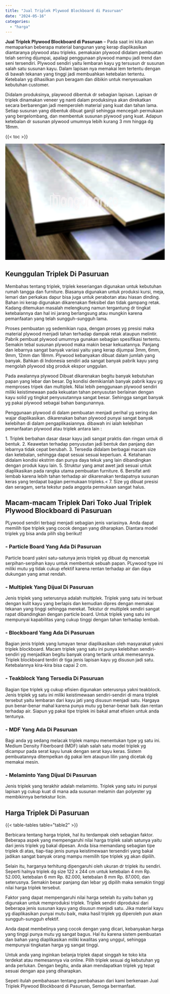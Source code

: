 ```yaml
---
title: "Jual Triplek Plywood Blockboard di Pasuruan"
date: "2024-05-16"
categories: 
  - "harga"
---
```


**Jual Triplek Plywood Blockboard di Pasuruan** – Pada saat ini kita akan memaparkan beberapa material bangunan yang kerap diaplikasikan diantaranya plywood atau tripleks. pemakaian plywood didalam pembuatan telah serring dijumpai, apalagi penggunaan plywood mampu jadi trend dan seni tersendiri. Plywood sendiri yaitu lembaran kayu yg tersusun dr susunan salah satu susunan kayu. Dalam lapisan nya memakai lem tertentu dengan di bawah tekanan yang tinggi jadi membuahkan ketebalan tertentu. Ketebalan yg dihasilkan pun beragam dan dibikin untuk menyesuaikan kebutuhan customer.

Didalam produksinya, playwood dibentuk dr sebagian lapisan. Lapisan dr triplek dinamakan veneer yg nanti dalam produksinya akan direkatkan secara berbarengan jadi memperoleh material yang kuat dan tahan lama. Setiap susunan yang dibentuk dibuat ganjil sehingga mencegah permukaan yang bergelombang, dan membentuk susunan plywood yang kuat. Adapun ketebalan dr susunan plywood umumnya lebih kurang 3 mm hingga dg 18mm.

{{< toc >}}

![Jual Triplek Plywood Blockboard di Pasuruan](/images/jual-triplek-murah-26.png)

## Keunggulan Triplek Di Pasuruan

Membahas tentang triplek, triplek keseriangan digunakan untuk kebutuhan rumah tangga dan furniture. Biasanya digunakan untuk produksi kursi, meja, lemari dan perkakas dapur bisa juga untuk perabotan atau hiasan dinding. Bahan ini kerap digunakan dikarenakan fleksibel dan tidak gampang retak. Kadang ditemukan masalah melengkung namun tergantung dr tingkat ketebalannya dan hal ini jarang berlangsung atau mungkin karena pemanfaatan yang telah sungguh-sungguh lama.

Proses pembuatan yg sedemikian rupa, dengan proses yg presisi maka material plywood menjadi tahan terhadap dampak retak ataupun melintir. Pabrik pembuat plywood umumnya gunakan sebagian spesifikasi tertentu. Semakin tebal susunan plywood maka makin besar kekuatannya. Panjang dan lebarnya sangat banyak variasi yaitu yang kerap dijumpai 3mm, 6mm, 9mm, 12mm dan 18mm. Plywood kebanyakan dibuat dalam jumlah yang banyak. Bahkan di Indonesia sendiri ada sangat banyak pabrik kayu yang mengolah plywood sbg produk ekspor unggulan.

Pada awalannya plywood Dibuat dikarenakan begitu banyak kebutuhan papan yang lebar dan besar. Dg kondisi demikianlah banyak pabrik kayu yg memproses tripek dan multiplek. Nilai lebih penggunaan plywood sendiri miliki keistimewaan pada kekuatan tahan penyusutan berlainan dengan kayu solid yg tingkat penyusutannya sangat besar. Sehingga sangat banyak yg pakai plywood sebagai bahan bangunannya.

Penggunaan plywood di dalam pembuatan menjadi perihal yg sering dan wajar diaplikasikan. dikarenakan bahan plywood punyai sangat banyak kelebihan di dalam pengaplikasiannya. dibawah ini ialah kelebihan pemanfaatan plywood atau triplek antara lain :

1\. Triplek berbahan dasar dasar kayu jadi sangat praktis dan ringan untuk di bentuk. 2. Keawetan terhadap penyusutan jadi bentuk dan panjang dan lebarnya tidak cepat berubah. 3. Tersedia didalam berbagai macam size dan ketebalan, sehingga dapat sesuai sesuai keperluan. 4. Ketahanan didalam kondisi ekstrim dan punya daya tekuk yang lain dibandingkan dengan produk kayu lain. 5. Struktur yang amat awet jadi sesuai untuk diaplikasikan pada rangka utama pembuatan furniture. 6. Bersifat anti lembab karena lebih tahan terhadap air dikarenakan terdapatnya susunan keras yang terdapat bagian permukaan tripleks.< 7. Size yg dibuat presisi dan seragam, serta tekstur pada anggota permukaan sangat halus.

## Macam-macam Triplek Dari Toko Jual Triplek Plywood Blockboard di Pasuruan

PLywood sendiri terbagi menjadi sebagian jenis variasinya. Anda dapat memilih tipe triplek yang cocok dengan yang diharapkan. Diantara model triplek yg bisa anda pilih sbg berikut!

### \- Particle Board Yang Ada Di Pasuruan

Particle board yakni satu-satunya jenis triplek yg dibuat dg mencetak serpihan-serpihan kayu untuk membentuk sebuah papan. PLywood type ini miliki mutu yg tidak cukup efektif karena rentan terhadap air dan daya dukungan yang amat rendah.

### \- Multiplek Yang Dijual Di Pasuruan

Jenis triplek yang seterusnya adalah multiplek. Triplek yang satu ini terbuat dengan kulit kayu yang berlapis dan kemudian dipres dengan memakai tekanan yang tinggi sehingga merekat. Tekstur dr multiplek sendiri sangat rapat dibandingkan dengan particle board. Untuk triplek yang satu ini mempunyai kapabilitas yang cukup tinggi dengan tahan terhadap lembab.

### \- Blockboard Yang Ada Di Pasuruan

Bagian jenis triplek yang lumayan tenar diaplikasikan oleh masyarakat yakni triplek blockboard. Macam triplek yang satu ini punya kelebihan sendiri-sendiri yg menjadikan begitu banyak orang tertarik untuk memesannya. Triplek blockboard terdiri dr tiga jenis lapisan kayu yg disusun jadi satu. Ketebalannya kira-kira bisa capai 2 cm.

### \- Teakblock Yang Tersedia Di Pasuruan

Bagian tipe triplek yg cukup efisien digunakan seterusnya yakni teakblock. Jenis triplek yg satu ini miliki keistimewaan sendiri-sendiri di mana triplek tersebut yaitu lembaran dari kayu jati yang disusun menjadi satu. Hargaya pun benar-benar mahal karena punya mutu yg benar-benar baik dan rentan terhadap air. Siapun yg pakai tipe triplek ini bakal amat efisien untuk anda tentunya.

### \- MDF Yang Ada Di Pasuruan

Bagi anda yg sedang melacak triplek mampu menentukan type yg satu ini. Medium Density Fiberboard (MDF) ialah salah satu model triplek yg dicampur pada serat kayu lunak dengan serat kayu keras. Sistem pembuatannya ditempelkan dg pakai lem ataupun lilin yang dicetak dg memakai mesin.

### \- Melaminto Yang Dijual Di Pasuruan

Jenis triplek yang terakhir adalah melaminto. Triplek yang satu ini punyai lapisan yg cukup kuat di mana ada susunan melamin dan polyester yg membikinnya bertekstur licin.

## Harga Triplek Di Pasuruan

{{< table-tables table="table2" >}}

Berbicara tentang harga triplek, hal itu terdampak oleh sebagian faktor. Beberapa aspek yang mempengaruhi nilai harga triplek salah satunya yaitu dari jenis triplek yg bakal dipesan. Anda bisa memandang sebagian tipe triplek di atas, tiap-tiap jenis punya keistimewaan tersendiri yang bakal jadikan sangat banyak orang mampu memilih tipe triplek yg akan dipilih.

Selain itu, harganya terhitung dipengaruhi oleh ukuran dr triplek itu sendiri. Seperti halnya triplek dg size 122 x 244 cm untuk ketebalan 4 mm Rp. 52.000, ketebalan 6 mm Rp. 82.000, ketebalan 8 mm Rp. 87.000, dan seterusnya. Semakin besar panjang dan lebar yg dipilih maka semakin tinggi nilai harga triplek tersebut.

Faktor yang dapat mempengaruhi nilai harga setelah itu yaitu bahan yg digunakan untuk memproduksi triplek. Triplek sendiri diproduksi dari beberapa jenis susunan kayu yang disusun menjadi satu. Jika material kayu yg diaplikasikan punyai mutu baik, maka hasil triplek yg diperoleh pun akan sungguh-sungguh efektif.

Anda dapat membelinya yang cocok dengan yang dicari, kebanyakan harga yang tinggi punya mutu yg sangat bagus. Hal itu karena sistem pembuatan dan bahan yang diaplikasikan miliki kwalitas yang unggul, sehingga mempunyai tingkatan harga yg sangat tinggi.

Untuk anda yang inginkan belanja triplek dapat singgah ke toko kita terdekat atau memesannya via online. Pilih triplek sesuai dg kebutuhan yg anda perlukan. Dengan begitu, anda akan mendapatkan triplek yg tepat sesuai dengan apa yang diharapkan.

Sepeti itulah pembahasan tentang pembahasan dari kami berkenaan Jual Triplek Plywood Blockboard di Pasuruan, Semoga bermanfaat.
